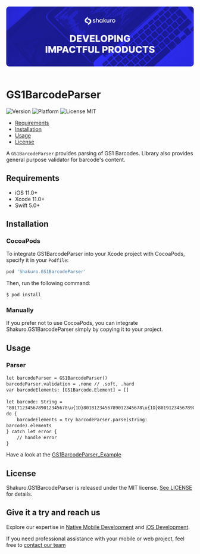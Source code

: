 
![Shakuro GS1BarcodeParser](Resources/title_image.png)
<br><br>
# GS1BarcodeParser
![Version](https://img.shields.io/badge/version-1.0.0-blue.svg)
![Platform](https://img.shields.io/badge/platform-iOS-lightgrey.svg)
![License MIT](https://img.shields.io/badge/license-MIT-green.svg)

- [Requirements](#requirements)
- [Installation](#installation)
- [Usage](#usage)
- [License](#license)

A `GS1BarcodeParser` provides parsing of GS1 Barcodes.
Library also provides general purpose validator for barcode's content.

## Requirements

- iOS 11.0+
- Xcode 11.0+
- Swift 5.0+

## Installation

### CocoaPods

To integrate GS1BarcodeParser into your Xcode project with CocoaPods, specify it in your `Podfile`:

```ruby
pod 'Shakuro.GS1BarcodeParser'
```

Then, run the following command:

```bash
$ pod install
```

### Manually

If you prefer not to use CocoaPods, you can integrate Shakuro.GS1BarcodeParser simply by copying it to your project.

## Usage

### Parser

    let barcodeParser = GS1BarcodeParser()
    barcodeParser.validation = .none // .soft, .hard
    var barcodeElements: [GS1Barcode.Element] = []

    let barcode: String = "8017123456789012345678\u{1D}8018123456789012345678\u{1D}80191234567890"
    do {
        barcodeElements = try barcodeParser.parse(string: barcode).elements
    } catch let error {
        // handle error
    }

Have a look at the [GS1BarcodeParser_Example](https://github.com/shakurocom/GS1BarcodeParser/tree/master/GS1BarcodeParser_Example)

## License

Shakuro.GS1BarcodeParser is released under the MIT license. [See LICENSE](https://github.com/shakurocom/GS1BarcodeParser/blob/master/LICENSE.md) for details.

## Give it a try and reach us


Explore our expertise in <a href="https://shakuro.com/services/native-mobile-development/?utm_source=github&utm_medium=repository&utm_campaign=parser">Native Mobile Development</a> and <a href="https://shakuro.com/services/ios-dev/?utm_source=github&utm_medium=repository&utm_campaign=parser">iOS Development</a>.</p>

If you need professional assistance with your mobile or web project, feel free to <a href="https://shakuro.com/get-in-touch/?utm_source=github&utm_medium=repository&utm_campaign=parser">contact our team</a>

